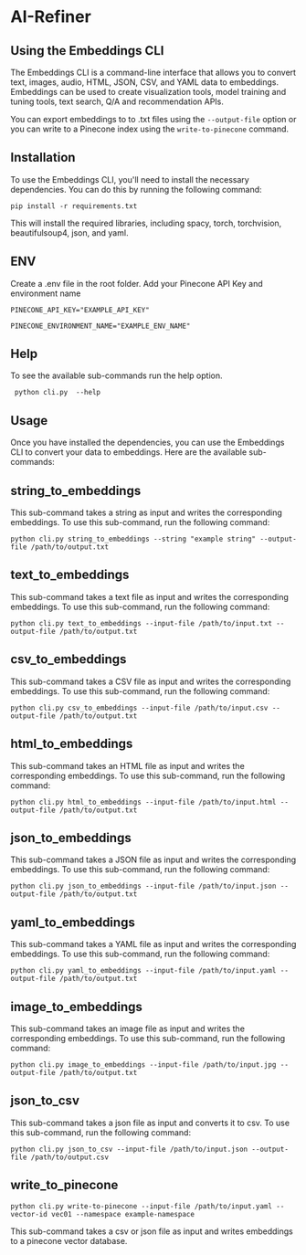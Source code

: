 # AI-Refiner

## Using the Embeddings CLI

The Embeddings CLI is a command-line interface that allows you to convert text, images, audio, HTML, JSON, CSV, and YAML data to embeddings. Embeddings can be used to create visualization tools, model training and tuning tools, text search, Q/A and recommendation APIs. 

You can export embeddings to to .txt files using the `--output-file` option or you can write to a Pinecone index using the `write-to-pinecone` command.

## Installation

To use the Embeddings CLI, you'll need to install the necessary dependencies. You can do this by running the following command:

`pip install -r requirements.txt`

This will install the required libraries, including spacy, torch, torchvision, beautifulsoup4, json, and yaml.

## ENV

Create a .env file in the root folder. Add your Pinecone API Key and environment name

`PINECONE_API_KEY="EXAMPLE_API_KEY"`

`PINECONE_ENVIRONMENT_NAME="EXAMPLE_ENV_NAME"`

## Help

To see the available sub-commands run the help option.

` python cli.py  --help`

## Usage

Once you have installed the dependencies, you can use the Embeddings CLI to convert your data to embeddings. Here are the available sub-commands:

## string_to_embeddings

This sub-command takes a string as input and writes the corresponding embeddings. To use this sub-command, run the following command:

`python cli.py string_to_embeddings --string "example string" --output-file /path/to/output.txt`

## text_to_embeddings

This sub-command takes a text file as input and writes the corresponding embeddings. To use this sub-command, run the following command:

`python cli.py text_to_embeddings --input-file /path/to/input.txt --output-file /path/to/output.txt`

## csv_to_embeddings

This sub-command takes a CSV file as input and writes the corresponding embeddings. To use this sub-command, run the following command:

`python cli.py csv_to_embeddings --input-file /path/to/input.csv --output-file /path/to/output.txt`

## html_to_embeddings

This sub-command takes an HTML file as input and writes the corresponding embeddings. To use this sub-command, run the following command:

`python cli.py html_to_embeddings --input-file /path/to/input.html --output-file /path/to/output.txt`

## json_to_embeddings

This sub-command takes a JSON file as input and writes the corresponding embeddings. To use this sub-command, run the following command:

`python cli.py json_to_embeddings --input-file /path/to/input.json --output-file /path/to/output.txt`

## yaml_to_embeddings

This sub-command takes a YAML file as input and writes the corresponding embeddings. To use this sub-command, run the following command:

`python cli.py yaml_to_embeddings --input-file /path/to/input.yaml --output-file /path/to/output.txt`

## image_to_embeddings

This sub-command takes an image file as input and writes the corresponding embeddings. To use this sub-command, run the following command:

`python cli.py image_to_embeddings --input-file /path/to/input.jpg --output-file /path/to/output.txt`

## json_to_csv

This sub-command takes a json file as input and converts it to csv. To use this sub-command, run the following command:

`python cli.py json_to_csv --input-file /path/to/input.json --output-file /path/to/output.csv`


## write_to_pinecone 

`python cli.py write-to-pinecone --input-file /path/to/input.yaml --vector-id vec01 --namespace example-namespace`

This sub-command takes a csv or json file as input and writes embeddings to a pinecone vector database.
